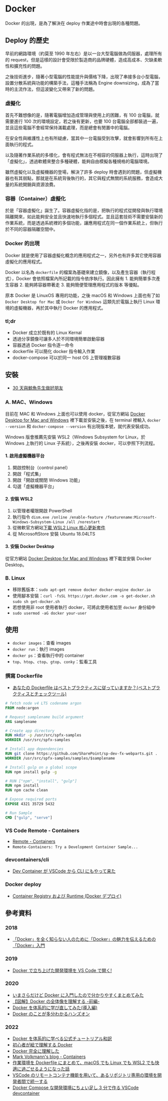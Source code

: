 # Docker

Docker 的出現，是為了解決在 deploy 作業途中時會出現的各種問題。

## Deploy 的歷史

早前的網路環境（約莫至 1990 年左右）是以一台大型電腦做為伺服器，處理所有的 request，但是這樣的設計會受限於製造商的品牌硬體，造成高成本、欠缺柔軟性和擴充性的問題。

之後技術進步，隨著小型電腦的性能提升與價格下降，出現了串接多台小型電腦，設置分散系統與功能的構築手法，這種手法稱為 Engine downsizing，成為了當時的主流作法，但這波變化又帶來了新的問題。

### 虛擬化

首先不難想像的是，隨著電腦增加造成管理與使用上的困難，有 100 台電腦，就需要進行 100 次的環境設定，若之後有更新，也要 100 台電腦全部都裝過一遍，並且這些電腦不會經常保持滿載處理，而是總會有閒置中的電腦。

在安全性與維護性上也有所疑慮，當其中一台電腦受到攻擊，就會影響到所有在上面執行的程式。

以及隨著作業系統的多樣化，會有程式無法在不相容的伺服器上執行，這時出現了「虛擬化」，透過軟體來整合多種硬體，能夠自由模擬各種規格的電腦環境。

雖然虛擬化以及虛擬機器的登場，解決了許多 deploy 時會遇到的問題，但虛擬機器也有其弱點，那就是在系統背後執行的，其它與程式無關的系統服務，會造成大量的系統開銷與資源浪費。

### 容器（Container）虛擬化

於是「容器虛擬化」誕生了。容器虛擬化指的是，把執行的程式從開發與執行環境隔離開來，如此能夠安全並且快速地執行多個程式。並且這套技術不需要安裝新的作業系統，而是透過系統裡的多個功能，讓應用程式在同一個作業系統上，但執行於不同的容器隔離空間中。

### Docker 的出現

Docker 就是使用了容器虛擬化概念的應用程式之一，另外也有許多其它使用容器虛擬化的應用程式。

Docker 以名為 `dockerfile` 的檔案為基礎來建立鏡像，以及產生容器（執行程式），Docker 會依照檔案內所記載的指令依序執行。因此擁有 1. 能夠簡單多次產生容器 2. 能夠將容器帶著走 3. 能夠簡便管理應用程式的版本 等優點。

原本 Docker 是 LinuxOS 專用的功能，之後 macOS 和 Windows 上面也有了如 `Docker Desktop for Mac` 或 `Docker for Windows` 這類先於電腦上執行 Linux 環境的虛擬機器，再於其中執行 Docker 的應用程式。

### tl;dr

- Docker 成立於既有的 Linux Kernal
- 透過分享鏡像可讓多人於不同環境簡單啟動容器
- 容器透過 Docker 指令逐一命令
- dockerfile 可以簡化 docker 指令輸入作業
- docker-compose 可以於同一 host OS 上管理複數容器

## 安裝

- [30 天與鯨魚先生做好朋友](https://ithelp.ithome.com.tw/users/20102562/ironman/3746?page=1)

### A. MAC、Windows

目前在 MAC 和 Windows 上面也可以使用 docker，從官方網站 [Docker Desktop for Mac and Windows](https://www.docker.com/products/docker-desktop) 裡下載並安裝之後，在 terminal 裡輸入 `docker --version` 和 `docker-compose --version` 有出現版本號，就代表安裝成功。

Windows 版會推薦先安裝 WSL2（Windows Subsystem for Linux，於 Windows 上執行的 Linux 子系統），之後再安裝 docker，可以參照下列流程。

#### 1. 啟用虛擬機器平台

1. 開啟控制台（control panel）
2. 開啟「程式集」
3. 開啟「開啟或關閉 Windows 功能」
4. 勾選「虛擬機器平台」

#### 2. 安裝 WSL2

1. 以管理者權限開啟 PowerShell
2. 執行指令 `dism.exe /online /enable-feature /featurename:Microsoft-Windows-Subsystem-Linux /all /norestart`
3. 從微軟官方網站[下載 WSL2 Linux 核心更新套件](https://docs.microsoft.com/zh-tw/windows/wsl/wsl2-kernel)
4. 從 MicrosoftStore 安裝 Ubuntu 18.04LTS

#### 3. 安裝 Docker Desktop

從官方網站 [Docker Desktop for Mac and Windows](https://www.docker.com/products/docker-desktop) 裡下載並安裝 Docker Desktop。

### B. Linux

- 移除舊版本：`sudo apt-get remove docker docker-engine docker.io`
- 使用腳本安裝：`curl -fsSL https://get.docker.com -o get-docker.sh`<br/>
  `sudo sh get-docker.sh`
- 若想使用非 root 使用者執行 docker，可將此使用者加至 `docker` 身份組中
- `sudo usermod -aG docker your-user`

## 使用

- `docker images`：查看 images
- `docker run`：執行 images
- `docker ps`：查看執行中的 container
- `top`、`htop`、`ctop`、`gtop`、`conky`：監看工具

### 撰寫 Dockerfile

- [あなたの Dockerfile はベストプラクティスに従っていますか？(ベストプラクティスとチェックツール)](https://qiita.com/yoshii0110/items/0accb7f21fa1c375e0d7)

```dockerfile
# fetch node v4 LTS codename argon
FROM node:argon

# Request samplename build argument
ARG samplename

# Create app directory
RUN mkdir -p /usr/src/spfx-samples
WORKDIR /usr/src/spfx-samples

# Install app dependencies
RUN git clone https://github.com/SharePoint/sp-dev-fx-webparts.git .
WORKDIR /usr/src/spfx-samples/samples/$samplename

# Install gulp on a global scope
RUN npm install gulp -g

# RUN ["npm", "install", "gulp"]
RUN npm install
RUN npm cache clean

# Expose required ports
EXPOSE 4321 35729 5432

# Run Sample
CMD ["gulp", "serve"]
```

### VS Code Remote - Containers

- [Remote - Containers](https://marketplace.visualstudio.com/items?itemName=ms-vscode-remote.remote-containers)
- `Remote-Containers: Try a Development Container Sample...`

### devcontainers/cli

- [Dev Container が VSCode から CLI にもやって来た](https://zenn.dev/hankei6km/articles/devcontainers-in-cli-ci)

### Docker deploy

- [Container Registry および Runtime (Docker デプロイ)](https://devcenter.heroku.com/ja/articles/container-registry-and-runtime)

## 參考資料

### 2018

- [「Docker」を全く知らない人のために「Docker」の魅力を伝えるための「Docker」入門](https://qiita.com/bremen/items/4604f530fe25786240db)

### 2019

- [Docker で立ち上げた開発環境を VS Code で開く!](https://qiita.com/yoskeoka/items/01c52c069123e0298660)

### 2020

- [いまさらだけど Docker に入門したので分かりやすくまとめてみた](https://qiita.com/gold-kou/items/44860fbda1a34a001fc1)
- [【図解】Docker の全体像を理解する -前編-](https://qiita.com/etaroid/items/b1024c7d200a75b992fc)
- [Docker を体系的に学び直してみた(導入編)](https://qiita.com/takuya_tsurumi/items/182d2de3f3ce7bb63edb)
- [Docker のことが多分わかるハンズオン](https://speakerdeck.com/yoshi0202/dockerfalsekotogaduo-fen-wakaruhanzuon)

### 2022

- [Docker を体系的に学べる公式チュートリアル和訳](https://qiita.com/Michinosuke/items/5778e0d9e9c04038903c)
- [初心者が絵で理解する Docker](https://zenn.dev/suzuki_hoge/books/2021-04-docker-picture-60fbe950136be9c7ad85)
- [Docker 完全に理解した](https://eng-blog.iij.ad.jp/archives/12414)
- [Mark Volkmann's blog - Containers](https://mvolkmann.github.io/blog/topics/#/blog/containers/)
- [作業環境を Dockerfile にまとめて、macOS でも Linux でも WSL2 でも快適に過ごせるようになった話](https://zenn.dev/hinoshiba/articles/workstation-on-docker)
- [VSCode のリモートコンテナ機能を用いて、あるリポジトリ専用の環境を開発者間で統一する](https://zenn.dev/yuchiki/articles/vscode-remote-container)
- [Docker Compose な開発環境にちょい足し 3 分で作る VSCode devcontainer](https://zenn.dev/saboyutaka/articles/9cffc8d14c6684)
